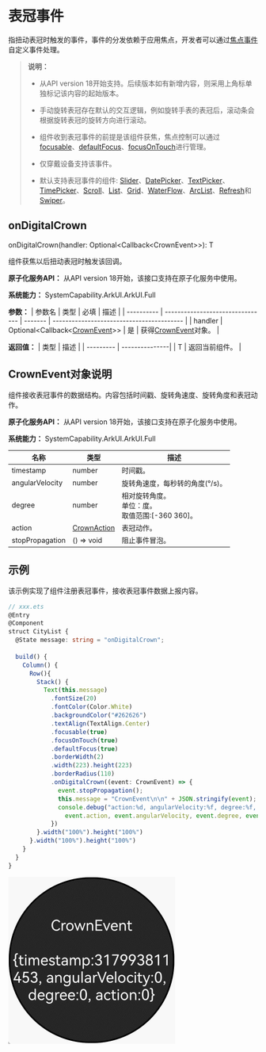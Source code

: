 # 表冠事件
   指扭动表冠时触发的事件，事件的分发依赖于应用焦点，开发者可以通过[焦点事件](ts-universal-attributes-focus.md)自定义事件处理。

>  **说明：**
>
>  - 从API version 18开始支持。后续版本如有新增内容，则采用上角标单独标记该内容的起始版本。
>
>  - 手动旋转表冠存在默认的交互逻辑，例如旋转手表的表冠后，滚动条会根据旋转表冠的旋转方向进行滚动。
>
>  - 组件收到表冠事件的前提是该组件获焦，焦点控制可以通过[focusable](ts-universal-attributes-focus.md#focusable)、[defaultFocus](ts-universal-attributes-focus.md#defaultFocus9)、[focusOnTouch](ts-universal-attributes-focus.md#focusOnTouch9)进行管理。
>
>  - 仅穿戴设备支持该事件。
>
>  - 默认支持表冠事件的组件: [Slider](ts-basic-components-slider.md)、[DatePicker](ts-basic-components-datepicker.md)、[TextPicker](ts-basic-components-textpicker.md)、 [TimePicker](ts-basic-components-timepicker.md)、[Scroll](ts-container-scroll.md)、[List](ts-container-list.md)、[Grid](ts-container-grid.md)、[WaterFlow](ts-container-waterflow.md)、[ArcList](ts-container-arclist.md)、[Refresh](ts-container-refresh.md)和[Swiper](ts-container-swiper.md)。

## onDigitalCrown

onDigitalCrown(handler: Optional&lt;Callback&lt;CrownEvent&gt;&gt;): T

组件获焦以后扭动表冠时触发该回调。

**原子化服务API：** 从API version 18开始，该接口支持在原子化服务中使用。

**系统能力：** SystemCapability.ArkUI.ArkUI.Full


**参数：** 
| 参数名      | 类型                             | 必填     | 描述                                      |
| ---------- | -------------------------------- | ------- | ----------------------------------------- |
| handler      | Optional&lt;Callback&lt;[CrownEvent](#crownevent对象说明)&gt;&gt; | 是       | 获得[CrownEvent](#crownevent对象说明)对象。   |


**返回值：**
| 类型      | 描述           |
| --------- | ---------------|
| T         | 返回当前组件。   |

## CrownEvent对象说明

组件接收表冠事件的数据结构。内容包括时间戳、旋转角速度、旋转角度和表冠动作。

**原子化服务API：** 从API version 18开始，该接口支持在原子化服务中使用。

**系统能力：** SystemCapability.ArkUI.ArkUI.Full

| 名称                   | 类型           | 描述                                    |
| --------------------- | -------------- | -------------------------------------- |
| timestamp	        | number	 | 时间戳。                                  |
| angularVelocity	| number	 | 旋转角速度，每秒转的角度(°/s)。                   |
| degree	        | number 	 | 相对旋转角度。<br>单位：度。<br>取值范围:[-360 360]。     |
| action	        | [CrownAction](ts-appendix-enums.md#crownaction18)   | 表冠动作。  |
| stopPropagation	| () => void     | 阻止事件冒泡。                         |

## 示例
该示例实现了组件注册表冠事件，接收表冠事件数据上报内容。
```ts
// xxx.ets
@Entry
@Component
struct CityList {
  @State message: string = "onDigitalCrown";

  build() {
    Column() {
      Row(){
        Stack() {
          Text(this.message)
            .fontSize(20)
            .fontColor(Color.White)
            .backgroundColor("#262626")
            .textAlign(TextAlign.Center)
            .focusable(true)
            .focusOnTouch(true)
            .defaultFocus(true)
            .borderWidth(2)
            .width(223).height(223)
            .borderRadius(110)
            .onDigitalCrown((event: CrownEvent) => {
              event.stopPropagation();
              this.message = "CrownEvent\n\n" + JSON.stringify(event);
              console.debug("action:%d, angularVelocity:%f, degree:%f, timestamp:%f",
                event.action, event.angularVelocity, event.degree, event.timestamp);
            })
        }.width("100%").height("100%")
      }.width("100%").height("100%")
    }
  }
}
```

![crown.gif](figures/crown.gif)
